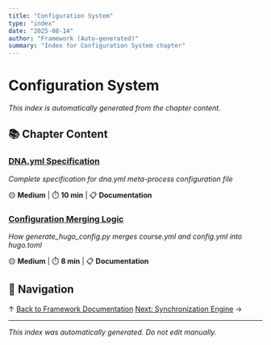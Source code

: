 ```yaml
---
title: "Configuration System"
type: "index"
date: "2025-08-14"
author: "Framework (Auto-generated)"
summary: "Index for Configuration System chapter"
---
```


# Configuration System

*This index is automatically generated from the chapter content.*

## 📚 Chapter Content

### [DNA.yml Specification](01_dna_yml_specification.md)
*Complete specification for dna.yml meta-process configuration file*

🟡 **Medium** | ⏱️ **10 min** | 📋 **Documentation**

### [Configuration Merging Logic](04_configuration_merging_logic.md)
*How generate_hugo_config.py merges course.yml and config.yml into hugo.toml*

🟡 **Medium** | ⏱️ **8 min** | 📋 **Documentation**

## 🧭 Navigation

↑ [Back to Framework Documentation](../00_master_index.md)
[Next: Synchronization Engine](../04_synchronization_engine/00_index.md) →

---

*This index was automatically generated. Do not edit manually.*